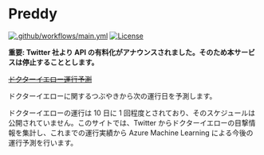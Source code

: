 # Preddy

[![.github/workflows/main.yml](https://github.com/karamem0/preddy/actions/workflows/main.yml/badge.svg)](https://github.com/karamem0/preddy/actions/workflows/main.yml)
[![License](https://img.shields.io/github/license/karamem0/preddy.svg)](https://github.com/karamem0/preddy/blob/main/LICENSE)

**重要: Twitter 社より API の有料化がアナウンスされました。そのため本サービスは停止することとします。**

[~~ドクターイエロー運行予測~~](https://preddy.karamem0.dev)

ドクターイエローに関するつぶやきから次の運行日を予測します。

ドクターイエローの運行は 10 日に 1 回程度とされており、そのスケジュールは公開されていません。このサイトでは、Twitter からドクターイエローの目撃情報を集計し、これまでの運行実績から Azure Machine Learning による今後の運行予測を行います。
